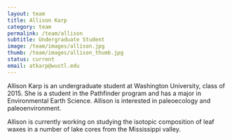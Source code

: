 ```yaml
---
layout: team
title: Allison Karp
category: team
permalink: /team/allison
subtitle: Undergraduate Student
image: /team/images/allison.jpg
thumb: /team/images/allison_thumb.jpg
status: current
email: atkarp@wustl.edu
---
```


Allison Karp is an undergraduate student at Washington University, class of 2015. She is a student in the Pathfinder program and has a major in Environmental Earth Science. Allison is interested in paleoecology and paleoenvironment.

Allison is currently working on studying the isotopic composition of leaf waxes in a number of lake cores from the Mississippi valley.